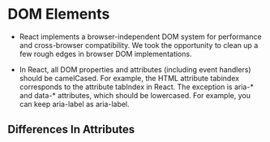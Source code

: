 # DOM Elements

* React implements a browser-independent DOM system for performance and cross-browser compatibility. We took the opportunity to clean up a few rough edges in browser DOM implementations.

* In React, all DOM properties and attributes (including event handlers) should be camelCased. For example, the HTML attribute tabindex corresponds to the attribute tabIndex in React. The exception is aria-* and data-* attributes, which should be lowercased. For example, you can keep aria-label as aria-label.

## Differences In Attributes